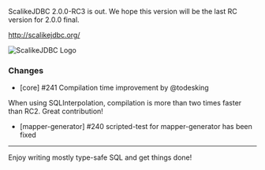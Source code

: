 ScalikeJDBC 2.0.0-RC3 is out. We hope this version will be the last RC version for 2.0.0 final.

http://scalikejdbc.org/

![ScalikeJDBC Logo](http://scalikejdbc.org/images/logo.png)

### Changes

- [core] #241 Compilation time improvement by @todesking

When using SQLInterpolation, compilation is more than two times faster than RC2. Great contribution!

- [mapper-generator] #240 scripted-test for mapper-generator has been fixed

---

Enjoy writing mostly type-safe SQL and get things done!

